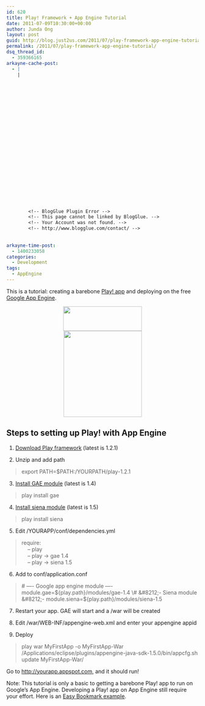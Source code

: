```yaml
---
id: 620
title: Play! Framework + App Engine Tutorial
date: 2011-07-09T10:30:00+00:00
author: Junda Ong
layout: post
guid: http://blog.just2us.com/2011/07/play-framework-app-engine-tutorial/
permalink: /2011/07/play-framework-app-engine-tutorial/
dsq_thread_id:
  - 359366165
arkayne-cache-post:
  - |
    |
        
        
        
        
        
        
        
        
        
        
        
        
        
        
        
        
        
        
        
        
        
        
        
        <!-- BlogGlue Plugin Error -->
        <!-- This page cannot be linked by BlogGlue. -->
        <!-- Your Account was not found. -->
        <!-- http://www.blogglue.com/contact/ -->
        
        
arkayne-time-post:
  - 1400233058
categories:
  - Development
tags:
  - AppEngine
---
```

This is a tutorial: creating a barebone <a href="http://www.playframework.org/" onclick="__gaTracker('send', 'event', 'outbound-article', 'http://www.playframework.org/', 'Play! app');">Play! app</a> and deploying on the free <a href="http://code.google.com/appengine/" onclick="__gaTracker('send', 'event', 'outbound-article', 'http://code.google.com/appengine/', 'Google App Engine');">Google App Engine</a>. 

<p align="center">
  <img src="http://millad.net/img/playframework.png" width="206" height="64" /> <br /><img src="http://photos2.meetupstatic.com/photos/event/5/4/5/8/600_8721592.jpeg" width="205" height="225" />
</p>

## Steps to setting up Play! with App Engine

1. <a href="http://www.playframework.org/download" onclick="__gaTracker('send', 'event', 'outbound-article', 'http://www.playframework.org/download', 'Download Play framework');">Download Play framework</a> (latest is 1.2.1)

2. Unzip and add path 

> export PATH=$PATH:/YOURPATH/play-1.2.1

3. <a href="http://www.playframework.org/modules/gae" onclick="__gaTracker('send', 'event', 'outbound-article', 'http://www.playframework.org/modules/gae', 'Install GAE module');">Install GAE module</a> (latest is 1.4)

> play install gae 

4. <a href="http://www.playframework.org/modules/siena" onclick="__gaTracker('send', 'event', 'outbound-article', 'http://www.playframework.org/modules/siena', 'Install siena module');">Install siena module</a> (latest is 1.5)

> play install siena 

5. Edit /YOURAPP/conf/dependencies.yml

> require:   
> &#160;&#160;&#160; &#8211; play   
> &#160;&#160;&#160; &#8211; play -> gae 1.4   
> &#160;&#160;&#160; &#8211; play -> siena 1.5

6. Add to conf/application.conf

> \# &#8212;- Google app engine module &#8212;-   
> module.gae=${play.path}/modules/gae-1.4   
> \# &#8212;- Siena module &#8212;-   
> module.siena=${play.path}/modules/siena-1.5 

7. Restart your app. GAE will start and a /war will be created

8. Edit /war/WEB-INF/appengine-web.xml and enter your appengine appid

9. Deploy

> play war MyFirstApp -o MyFirstApp-War   
> /Applications/eclipse/plugins/appengine-java-sdk-1.5.0/bin/appcfg.sh update MyFirstApp-War/

Go to <a href="http://yourapp.appspot.com" onclick="__gaTracker('send', 'event', 'outbound-article', 'http://yourapp.appspot.com', 'http://yourapp.appspot.com');">http://yourapp.appspot.com</a>, and it should run!

Note: This tutorial is only a basic to getting a barebone Play! app to run on Google’s App Engine. Developing a Play! app on App Engine still require your effort. Here is an <a href="http://viralpatel.net/blogs/2011/01/first-play-framework-gae-siena-application-tutorial-example.html" onclick="__gaTracker('send', 'event', 'outbound-article', 'http://viralpatel.net/blogs/2011/01/first-play-framework-gae-siena-application-tutorial-example.html', 'Easy Bookmark example');">Easy Bookmark example</a>.

<div style="font-size:0px;height:0px;line-height:0px;margin:0;padding:0;clear:both">
</div>